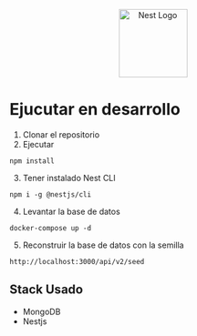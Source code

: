 <p align="center">
  <a href="http://nestjs.com/" target="blank"><img src="https://nestjs.com/img/logo-small.svg" width="120" alt="Nest Logo" /></a>
</p>

# Ejucutar en desarrollo
1. Clonar el repositorio
2. Ejecutar 
```
npm install
```
3. Tener instalado Nest CLI 
```
npm i -g @nestjs/cli
```
4. Levantar la base de datos
```
docker-compose up -d
```
5.  Reconstruir la base de datos con la semilla
```
http://localhost:3000/api/v2/seed
```


## Stack Usado
* MongoDB
* Nestjs